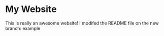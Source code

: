 # My Website

This is really an awesome website!
I modifed the README file on the new branch: example
